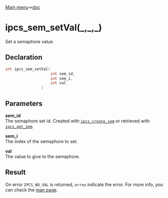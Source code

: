 [Main menu](../../Readme.md)->[doc](../IPCS-doc.md)

# ipcs_sem_setVal(\_,\_,\_)

Set a semaphore value.

## **Declaration**

```C
int ipcs_sem_setVal(
                    int sem_id,
                    int sem_i,
                    int val
                )
```

## **Parameters**
**sem_id**  
The semaphore set id. Created with [`ipcs_create_sem`](ipcs_create_sem.md) or retrieved with [`ipcs_get_sem`](ipcs_get_sem.md).

**sem_i**  
The index of the semaphore to set.

**val**  
The value to give to the semaphore.

## **Result**
On error `IPCS_NO_VAL` is returned, `errno` indicate the error. For more info, you can check the [man page](https://man7.org/linux/man-pages/man2/semctl.2.html).
